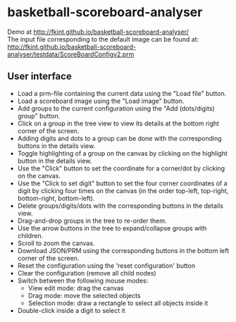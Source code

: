 basketball-scoreboard-analyser
==============================

Demo at http://fkint.github.io/basketball-scoreboard-analyser/ <br>
The input file corresponding to the default image can be found at: http://fkint.github.io/basketball-scoreboard-analyser/testdata/ScoreBoardConfigv2.prm

<h2>User interface</h2>
<ul>
<li>Load a prm-file containing the current data using the "Load file" button.
<li>Load a scoreboard image using the "Load image" button.
<li>Add groups to the current configuration using the "Add (dots/digits) group" button.
<li>Click on a group in the tree view to view its details at the bottom right corner of the screen.
<li>Adding digits and dots to a group can be done with the corresponding buttons in the details view.
<li>Toggle highlighting of a group on the canvas by clicking on the highlight button in the details view.
<li>Use the "Click" button to set the coordinate for a corner/dot by clicking on the canvas.
<li>Use the "Click to set digit" button to set the four corner coordinates of a digit by clicking four times on the canvas (in the order top-left, top-right, bottom-right, bottom-left).
<li>Delete groups/digits/dots with the corresponding buttons in the details view.
<li>Drag-and-drop groups in the tree to re-order them.
<li>Use the arrow buttons in the tree to expand/collapse groups with children.
<li>Scroll to zoom the canvas.
<li>Download JSON/PRM using the corresponding buttons in the bottom left corner of the screen.
<li>Reset the configuration using the 'reset configuration' button
<li>Clear the configuration (remove all child nodes)
<li>Switch between the following mouse modes:
<ul>
<li>View edit mode: drag the canvas
<li>Drag mode: move the selected objects
<li>Selection mode: draw a rectangle to select all objects inside it
</ul>
<li>Double-click inside a digit to select it
</ul>



